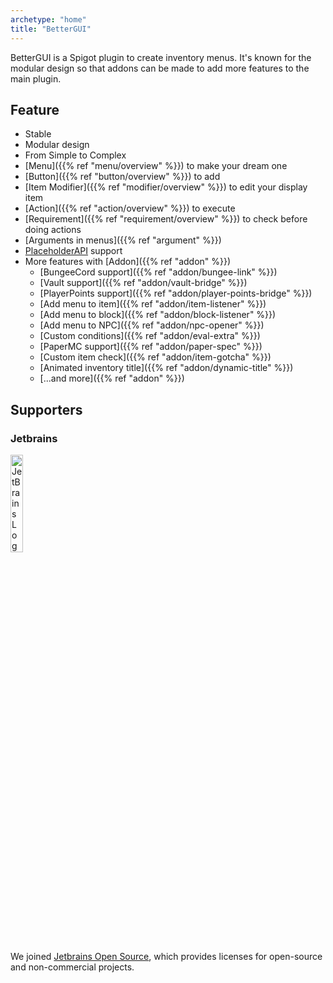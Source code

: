 ```yaml
---
archetype: "home"
title: "BetterGUI"
---
```


BetterGUI is a Spigot plugin to create inventory menus. It's known for the modular design so that addons can be made to add more features to the main plugin.

## Feature

* Stable
* Modular design
* From Simple to Complex
* [Menu]({{% ref "menu/overview" %}}) to make your dream one
* [Button]({{% ref "button/overview" %}}) to add
* [Item Modifier]({{% ref "modifier/overview" %}}) to edit your display item
* [Action]({{% ref "action/overview" %}}) to execute
* [Requirement]({{% ref "requirement/overview" %}}) to check before doing actions
* [Arguments in menus]({{% ref "argument" %}})
* [PlaceholderAPI](https://www.spigotmc.org/resources/placeholderapi.6245/) support
* More features with [Addon]({{% ref "addon" %}})
  * [BungeeCord support]({{% ref "addon/bungee-link" %}})
  * [Vault support]({{% ref "addon/vault-bridge" %}})
  * [PlayerPoints support]({{% ref "addon/player-points-bridge" %}})
  * [Add menu to item]({{% ref "addon/item-listener" %}})
  * [Add menu to block]({{% ref "addon/block-listener" %}})
  * [Add menu to NPC]({{% ref "addon/npc-opener" %}})
  * [Custom conditions]({{% ref "addon/eval-extra" %}})
  * [PaperMC support]({{% ref "addon/paper-spec" %}})
  * [Custom item check]({{% ref "addon/item-gotcha" %}})
  * [Animated inventory title]({{% ref "addon/dynamic-title" %}})
  * [...and more]({{% ref "addon" %}})

## Supporters

### Jetbrains

<img src="https://resources.jetbrains.com/storage/products/company/brand/logos/jb_beam.png" alt="JetBrains Logo (Main) logo." width="20%" height="20%">

We joined [Jetbrains Open Source](https://jb.gg/OpenSourceSupport), which provides licenses for open-source and non-commercial projects.
